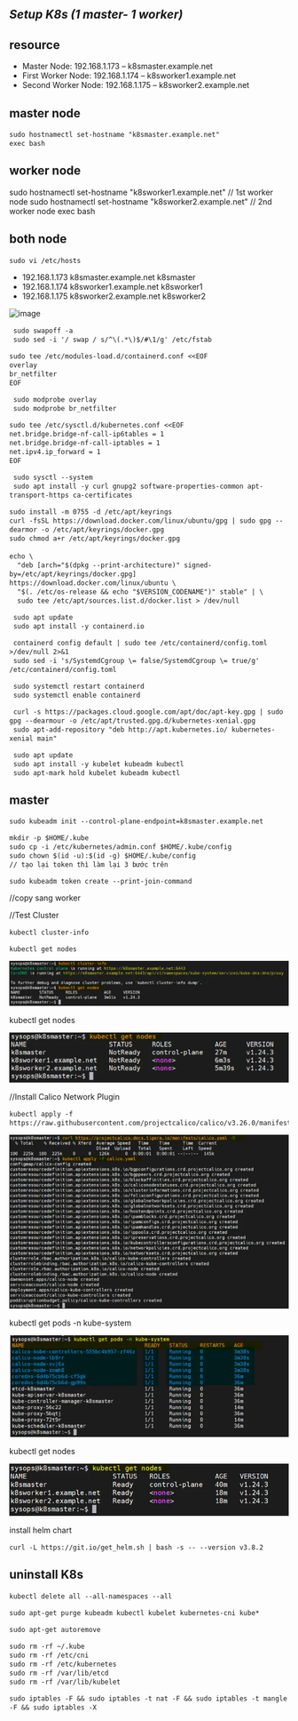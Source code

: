 ## _Setup K8s (1 master- 1 worker)_

## resource
- Master Node:  192.168.1.173 – k8smaster.example.net
- First Worker Node:  192.168.1.174 – k8sworker1.example.net
- Second Worker Node:  192.168.1.175 – k8sworker2.example.net

## master node
 ```
 sudo hostnamectl set-hostname "k8smaster.example.net"
 exec bash
 ```
## worker node
 sudo hostnamectl set-hostname "k8sworker1.example.net"   // 1st worker node
 sudo hostnamectl set-hostname "k8sworker2.example.net"   // 2nd worker node
 exec bash

## both node

```
sudo vi /etc/hosts 
```

- 192.168.1.173   k8smaster.example.net k8smaster
- 192.168.1.174   k8sworker1.example.net k8sworker1
- 192.168.1.175   k8sworker2.example.net k8sworker2

![image](https://github.com/namdz608/k8s-setup-file/assets/72740871/f60a09a0-1f56-4b6b-a009-0fce26856cba)

```
 sudo swapoff -a
 sudo sed -i '/ swap / s/^\(.*\)$/#\1/g' /etc/fstab
```

```
sudo tee /etc/modules-load.d/containerd.conf <<EOF
overlay
br_netfilter
EOF
```

```
 sudo modprobe overlay
 sudo modprobe br_netfilter
```

```
sudo tee /etc/sysctl.d/kubernetes.conf <<EOF
net.bridge.bridge-nf-call-ip6tables = 1
net.bridge.bridge-nf-call-iptables = 1
net.ipv4.ip_forward = 1
EOF
```

```
 sudo sysctl --system
 sudo apt install -y curl gnupg2 software-properties-common apt-transport-https ca-certificates
```
```
sudo install -m 0755 -d /etc/apt/keyrings
curl -fsSL https://download.docker.com/linux/ubuntu/gpg | sudo gpg --dearmor -o /etc/apt/keyrings/docker.gpg
sudo chmod a+r /etc/apt/keyrings/docker.gpg

echo \
  "deb [arch="$(dpkg --print-architecture)" signed-by=/etc/apt/keyrings/docker.gpg] https://download.docker.com/linux/ubuntu \
  "$(. /etc/os-release && echo "$VERSION_CODENAME")" stable" | \
  sudo tee /etc/apt/sources.list.d/docker.list > /dev/null
```
```
 sudo apt update
 sudo apt install -y containerd.io
```

```
 containerd config default | sudo tee /etc/containerd/config.toml >/dev/null 2>&1
 sudo sed -i 's/SystemdCgroup \= false/SystemdCgroup \= true/g' /etc/containerd/config.toml
```

```
 sudo systemctl restart containerd
 sudo systemctl enable containerd
```
```
 curl -s https://packages.cloud.google.com/apt/doc/apt-key.gpg | sudo gpg --dearmour -o /etc/apt/trusted.gpg.d/kubernetes-xenial.gpg
 sudo apt-add-repository "deb http://apt.kubernetes.io/ kubernetes-xenial main"
```
```
 sudo apt update
 sudo apt install -y kubelet kubeadm kubectl
 sudo apt-mark hold kubelet kubeadm kubectl
```
## master
```
sudo kubeadm init --control-plane-endpoint=k8smaster.example.net
```

```
mkdir -p $HOME/.kube
sudo cp -i /etc/kubernetes/admin.conf $HOME/.kube/config
sudo chown $(id -u):$(id -g) $HOME/.kube/config
// tạo lại token thì làm lại 3 bước trên
```
```
sudo kubeadm token create --print-join-command
```
//copy sang worker

//Test Cluster
```
kubectl cluster-info
```

```
kubectl get nodes
```

![Alt text](image.png)

kubectl get nodes

![Alt text](image-1.png)

//Install Calico Network Plugin

```
kubectl apply -f https://raw.githubusercontent.com/projectcalico/calico/v3.26.0/manifests/calico.yaml
```
![Alt text](image-2.png)

kubectl get pods -n kube-system

![Alt text](image-3.png)

kubectl get nodes

![Alt text](image-4.png)

install helm chart
```
curl -L https://git.io/get_helm.sh | bash -s -- --version v3.8.2
```

## uninstall K8s

```
kubectl delete all --all-namespaces --all
```

```
sudo apt-get purge kubeadm kubectl kubelet kubernetes-cni kube*
```

```
sudo apt-get autoremove
```

```
sudo rm -rf ~/.kube
sudo rm -rf /etc/cni
sudo rm -rf /etc/kubernetes
sudo rm -rf /var/lib/etcd
sudo rm -rf /var/lib/kubelet
```

```
sudo iptables -F && sudo iptables -t nat -F && sudo iptables -t mangle -F && sudo iptables -X
```
